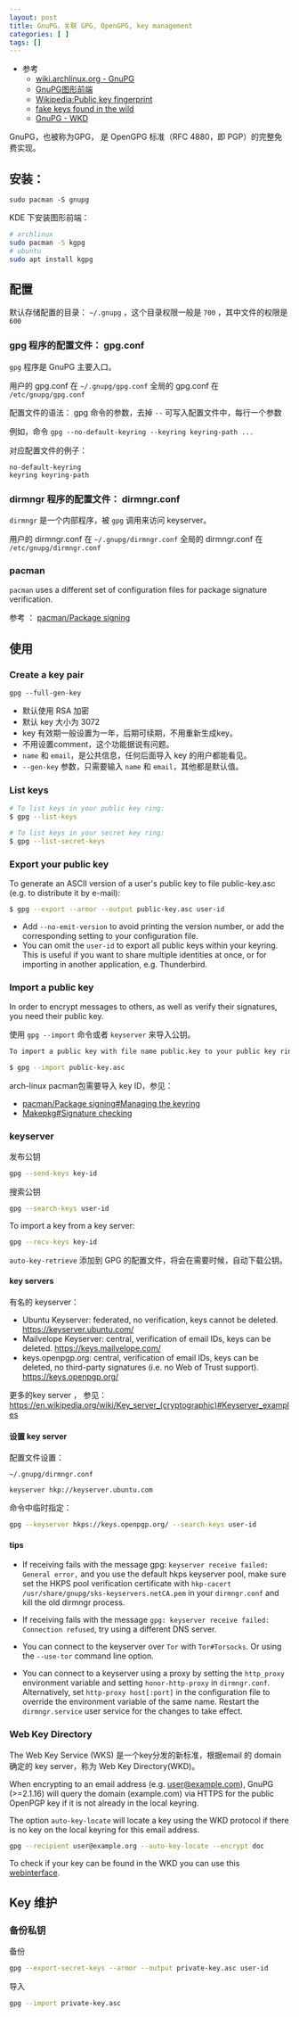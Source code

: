 ```yaml
---
layout: post
title: GnuPG，关联 GPG, OpenGPG, key management
categories: [ ]
tags: []
---
```


* 参考
  * [wiki.archlinux.org - GnuPG](https://wiki.archlinux.org/title/GnuPG)
  * [GnuPG图形前端](https://wiki.archlinux.org/title/List_of_applications/Security#Encryption,_signing,_steganography)
  * [Wikipedia:Public key fingerprint](https://en.wikipedia.org/wiki/Public_key_fingerprint)
  * [fake keys found in the wild](https://lore.kernel.org/lkml/20160815153401.9EC2BADC2C@smtp.postman.i2p/)
  * [GnuPG - WKD](https://wiki.gnupg.org/WKD#Implementations)



GnuPG，也被称为GPG， 是 OpenGPG 标准（RFC 4880，即 PGP）的完整免费实现。


## 安装：

~~~
sudo pacman -S gnupg
~~~

KDE 下安装图形前端： 

~~~sh
# archlinux
sudo pacman -S kgpg
# ubuntu
sudo apt install kgpg
~~~


## 配置

默认存储配置的目录：  `~/.gnupg` ，这个目录权限一般是 `700` ，其中文件的权限是 `600`

### gpg 程序的配置文件： gpg.conf

`gpg` 程序是 GnuPG 主要入口。

用户的 gpg.conf 在 `~/.gnupg/gpg.conf`
全局的 gpg.conf 在 `/etc/gnupg/gpg.conf`

配置文件的语法： gpg 命令的参数，去掉 `--` 可写入配置文件中，每行一个参数

例如，命令 `gpg --no-default-keyring --keyring keyring-path ...`

对应配置文件的例子： 

~~~
no-default-keyring
keyring keyring-path
~~~


### dirmngr 程序的配置文件： dirmngr.conf

`dirmngr` 是一个内部程序，被 `gpg` 调用来访问 keyserver。

用户的 dirmngr.conf 在 `~/.gnupg/dirmngr.conf`
全局的 dirmngr.conf 在 `/etc/gnupg/dirmngr.conf`


### pacman

`pacman` uses a different set of configuration files for package signature verification. 

参考 ： [pacman/Package signing](https://wiki.archlinux.org/title/Pacman/Package_signing)



## 使用


### Create a key pair

~~~
gpg --full-gen-key
~~~

* 默认使用 RSA 加密
* 默认 key 大小为 3072
* key 有效期一般设置为一年，后期可续期，不用重新生成key。
* 不用设置comment，这个功能据说有问题。
* `name` 和 `email`，是公共信息，任何后面导入 key 的用户都能看见。
* `--gen-key` 参数，只需要输入 `name` 和 `email`，其他都是默认值。


### List keys

~~~sh
# To list keys in your public key ring:
$ gpg --list-keys

# To list keys in your secret key ring:
$ gpg --list-secret-keys
~~~


### Export your public key


To generate an ASCII version of a user's public key to file public-key.asc (e.g. to distribute it by e-mail):

~~~sh
$ gpg --export --armor --output public-key.asc user-id
~~~

* Add `--no-emit-version` to avoid printing the version number, or add the corresponding setting to your configuration file.
* You can omit the `user-id` to export all public keys within your keyring. This is useful if you want to share multiple identities at once, or for importing in another application, e.g. Thunderbird.


### Import a public key

In order to encrypt messages to others, as well as verify their signatures, you need their public key. 

使用 `gpg --import` 命令或者 `keyserver` 来导入公钥。

~~~sh
To import a public key with file name public.key to your public key ring:

$ gpg --import public-key.asc
~~~

arch-linux pacman包需要导入 key ID，参见：

* [pacman/Package signing#Managing the keyring](https://wiki.archlinux.org/title/Pacman/Package_signing#Managing_the_keyring)
* [Makepkg#Signature checking](https://wiki.archlinux.org/title/Makepkg#Signature_checking)



### keyserver

发布公钥

~~~sh
gpg --send-keys key-id
~~~

搜索公钥

~~~sh
gpg --search-keys user-id
~~~

To import a key from a key server:

~~~sh
gpg --recv-keys key-id
~~~


`auto-key-retrieve` 添加到 GPG 的配置文件，将会在需要时候，自动下载公钥。


#### key servers

有名的 keyserver：

* Ubuntu Keyserver: federated, no verification, keys cannot be deleted.
  <https://keyserver.ubuntu.com/>
* Mailvelope Keyserver: central, verification of email IDs, keys can be deleted.
  <https://keys.mailvelope.com/>
* keys.openpgp.org: central, verification of email IDs, keys can be deleted, no third-party signatures (i.e. no Web of Trust support).
  <https://keys.openpgp.org/>

更多的key server ， 参见： <https://en.wikipedia.org/wiki/Key_server_(cryptographic)#Keyserver_examples>


#### 设置 key server

配置文件设置：

`~/.gnupg/dirmngr.conf`

~~~
keyserver hkp://keyserver.ubuntu.com
~~~

命令中临时指定：

~~~sh
gpg --keyserver hkps://keys.openpgp.org/ --search-keys user-id
~~~


#### tips

* If receiving fails with the message gpg: `keyserver receive failed: General error,` and you use the default hkps keyserver pool, make sure set the HKPS pool verification certificate with `hkp-cacert /usr/share/gnupg/sks-keyservers.netCA.pem` in your `dirmngr.conf` and kill the old dirmngr process.

* If receiving fails with the message `gpg: keyserver receive failed: Connection refused`, try using a different DNS server.

* You can connect to the keyserver over `Tor` with `Tor#Torsocks`. Or using the `--use-tor` command line option. 

* You can connect to a keyserver using a proxy by setting the `http_proxy` environment variable and setting `honor-http-proxy` in `dirmngr.conf`. Alternatively, set `http-proxy host[:port]` in the configuration file to override the environment variable of the same name. Restart the `dirmngr.service` user service for the changes to take effect.



### Web Key Directory


The Web Key Service (WKS) 是一个key分发的新标准，根据email 的 domain 确定的 key server，称为 Web Key Directory(WKD)。

When encrypting to an email address (e.g. user@example.com), GnuPG (>=2.1.16) will query the domain (example.com) via HTTPS for the public OpenPGP key if it is not already in the local keyring. 

The option `auto-key-locate` will locate a key using the WKD protocol if there is no key on the local keyring for this email address.

~~~sh
gpg --recipient user@example.org --auto-key-locate --encrypt doc
~~~

To check if your key can be found in the WKD you can use this [webinterface](https://metacode.biz/openpgp/web-key-directory).



## Key 维护

### 备份私钥

备份

~~~sh
gpg --export-secret-keys --armor --output private-key.asc user-id
~~~

导入

~~~sh
gpg --import private-key.asc
~~~
















